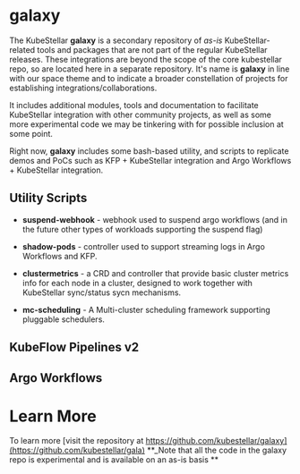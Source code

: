 # galaxy

The KubeStellar **galaxy** is a secondary repository of _as-is_ KubeStellar-related tools and packages that are not part of the regular KubeStellar releases.
These integrations are beyond the scope of the core kubestellar repo, so are located here in a separate repository.
It's name is **galaxy** in line with our space theme and to indicate a broader constellation of projects for establishing integrations/collaborations.

It includes additional modules, tools and documentation to facilitate KubeStellar integration with other community projects, as well as some more experimental code we may be tinkering with for possible inclusion at some point.


Right now, **galaxy** includes some bash-based utility, and scripts to replicate demos and PoCs such as KFP + KubeStellar integration
and Argo Workflows + KubeStellar integration.

## Utility Scripts

- **suspend-webhook** - webhook used to suspend argo workflows (and in the future other types of workloads supporting the suspend flag)

- **shadow-pods** - controller used to support streaming logs in Argo Workflows and KFP.

- **clustermetrics** - a CRD and controller that provide basic cluster metrics info for each node in a cluster, designed to work together with KubeStellar sync/status sycn mechanisms.

- **mc-scheduling** - A Multi-cluster scheduling framework supporting pluggable schedulers.


## KubeFlow Pipelines v2


## Argo Workflows 

# Learn More

To learn more [visit the repository at https://github.com/kubestellar/galaxy](https://github.com/kubestellar/gala)
**_Note that all the code in the galaxy repo is experimental and is available on an as-is basis **
